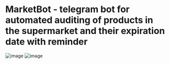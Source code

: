 # MarketBot - telegram bot for automated auditing of products in the supermarket and their expiration date with reminder
![image](https://github.com/user-attachments/assets/4ed361f0-9771-4cbf-9502-8b188a8629c8)
![image](https://github.com/user-attachments/assets/da34ecd4-8442-4bfc-8d08-e3ae575683d9)
